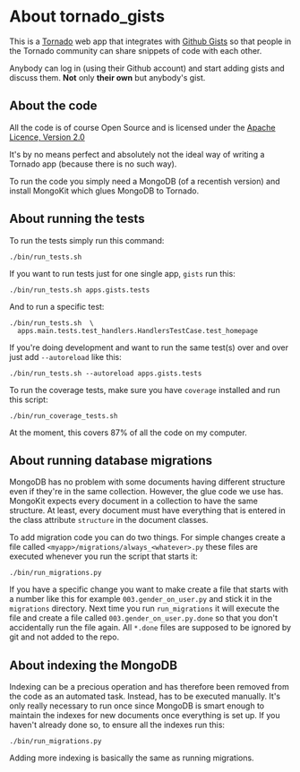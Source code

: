 About tornado_gists
===================

This is a [Tornado](http://www.tornadoweb.org/) web app that integrates with
[Github Gists](https://gist.github.com/) so that people in the Tornado
community can share snippets of code with each other.

Anybody can log in (using their Github account) and start adding gists
and discuss them. **Not** only **their own** but anybody's gist.


About the code
--------------

All the code is of course Open Source and is licensed under the [Apache
Licence, Version 2.0](http://www.apache.org/licenses/LICENSE-2.0.html)

It's by no means perfect and absolutely not the ideal way of writing a
Tornado app (because there is no such way).

To run the code you simply need a MongoDB (of a recentish version) and
install MongoKit which glues MongoDB to Tornado.


About running the tests
-----------------------

To run the tests simply run this command:

    ./bin/run_tests.sh

If you want to run tests just for one single app, `gists` run this:

    ./bin/run_tests.sh apps.gists.tests

And to run a specific test:

    ./bin/run_tests.sh  \
      apps.main.tests.test_handlers.HandlersTestCase.test_homepage

If you're doing development and want to run the same test(s) over and
over just add `--autoreload` like this:

    ./bin/run_tests.sh --autoreload apps.gists.tests

To run the coverage tests, make sure you have ``coverage`` installed
and run this script:

    ./bin/run_coverage_tests.sh

At the moment, this covers 87% of all the code on my computer.



About running database migrations
---------------------------------

MongoDB has no problem with some documents having different structure
even if they're in the same collection. However, the glue code we use
has. MongoKit expects every document in a collection to have the same
structure. At least, every document must have everything that is
entered in the class attribute `structure` in the document classes.

To add migration code you can do two things. For simple changes create
a file called `<myapp>/migrations/always_<whatever>.py` these files
are executed whenever you run the script that starts it:

    ./bin/run_migrations.py

If you have a specific change you want to make create a file that
starts with a number like this for example `003.gender_on_user.py` and
stick it in the `migrations` directory. Next time you run
`run_migrations` it will execute the file and create a file called
`003.gender_on_user.py.done` so that you don't accidentally run the
file again. All `*.done` files are supposed to be ignored by git and
not added to the repo.



About indexing the MongoDB
--------------------------

Indexing can be a precious operation and has therefore been removed
from the code as an automated task. Instead, has to be executed
manually. It's only really necessary to run once since MongoDB is
smart enough to maintain the indexes for new documents once everything
is set up. If you haven't already done so, to ensure all the indexes
run this:

    ./bin/run_migrations.py

Adding more indexing is basically the same as running migrations.